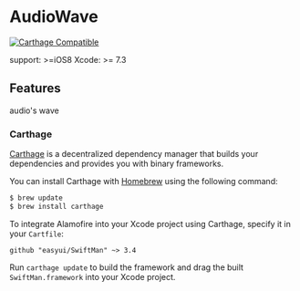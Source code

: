 # AudioWave

[![Carthage Compatible](https://img.shields.io/badge/Carthage-compatible-4BC51D.svg?style=flat)](https://github.com/Carthage/Carthage)

support: >=iOS8
Xcode: >= 7.3

## Features
audio's wave

### Carthage

[Carthage](https://github.com/Carthage/Carthage) is a decentralized dependency manager that builds your dependencies and provides you with binary frameworks.

You can install Carthage with [Homebrew](http://brew.sh/) using the following command:

```bash
$ brew update
$ brew install carthage
```

To integrate Alamofire into your Xcode project using Carthage, specify it in your `Cartfile`:

```ogdl
github "easyui/SwiftMan" ~> 3.4
```

Run `carthage update` to build the framework and drag the built `SwiftMan.framework` into your Xcode project.




